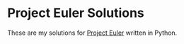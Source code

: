 # Project Euler Solutions

These are my solutions for [Project Euler](http://www.projecteuler.net) written in Python.
